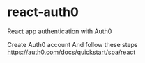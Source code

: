 # react-auth0
React app authentication with Auth0

Create Auth0 account
And follow these steps 
https://auth0.com/docs/quickstart/spa/react
